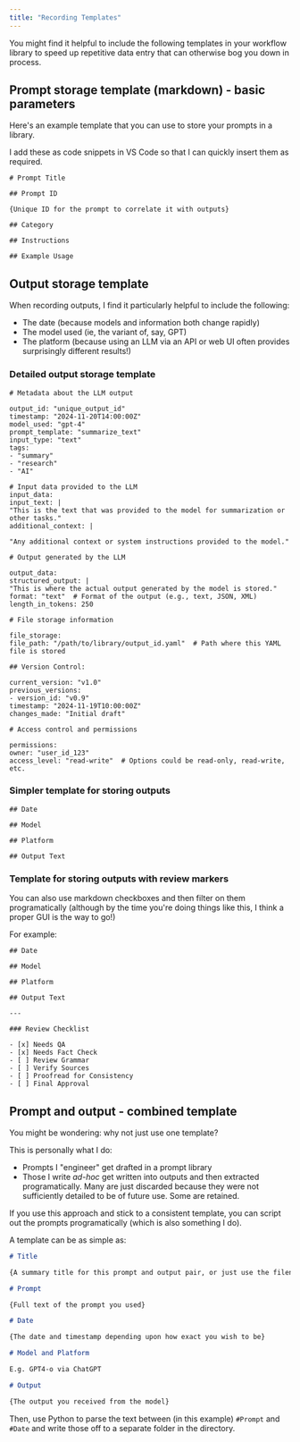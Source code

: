 ```yaml
---
title: "Recording Templates"
---
```


You might find it helpful to include the following templates in your workflow library to speed up repetitive data entry that can otherwise bog you down in process.

## Prompt storage template (markdown) - basic parameters

Here's an example template that you can use to store your prompts in a library.

I add these as code snippets in VS Code so that I can quickly insert them as required.

```
# Prompt Title

## Prompt ID

{Unique ID for the prompt to correlate it with outputs}

## Category

## Instructions

## Example Usage

```
## Output storage template

When recording outputs, I find it particularly helpful to include the following:

- The date (because models and information both change rapidly)  
- The model used (ie, the variant of, say, GPT) 
- The platform (because using an LLM via an API or web UI often provides surprisingly different results!)

### Detailed output storage template

```
# Metadata about the LLM output

output_id: "unique_output_id" 
timestamp: "2024-11-20T14:00:00Z" 
model_used: "gpt-4" 
prompt_template: "summarize_text"
input_type: "text" 
tags:
- "summary"
- "research"
- "AI"

# Input data provided to the LLM
input_data:
input_text: |
"This is the text that was provided to the model for summarization or other tasks."
additional_context: |

"Any additional context or system instructions provided to the model."

# Output generated by the LLM

output_data:
structured_output: |
"This is where the actual output generated by the model is stored."
format: "text"  # Format of the output (e.g., text, JSON, XML)
length_in_tokens: 250  

# File storage information

file_storage:
file_path: "/path/to/library/output_id.yaml"  # Path where this YAML file is stored

## Version Control:

current_version: "v1.0"
previous_versions:
- version_id: "v0.9"
timestamp: "2024-11-19T10:00:00Z"
changes_made: "Initial draft"

# Access control and permissions

permissions:
owner: "user_id_123"
access_level: "read-write"  # Options could be read-only, read-write, etc.
```  

### Simpler template for storing outputs

```
## Date

## Model

## Platform

## Output Text
```

### Template for storing outputs with review markers

You can also use markdown checkboxes and then filter on them programatically (although by the time you're doing things like this, I think a proper GUI is the way to go!)

For example:

```
## Date

## Model

## Platform

## Output Text

---

### Review Checklist

- [x] Needs QA
- [x] Needs Fact Check
- [ ] Review Grammar
- [ ] Verify Sources
- [ ] Proofread for Consistency
- [ ] Final Approval
```

## Prompt and output - combined template

You might be wondering: why not just use one template?

This is personally what I do:

- Prompts I "engineer" get drafted in a prompt library  
- Those I write *ad-hoc* get written into outputs and then extracted programatically. Many are just discarded because they were not sufficiently detailed to be of future use. Some are retained. 

If you use this approach and stick to a consistent template, you can script out the prompts programatically (which is also something I do).

A template can be as simple as:

```markdown
# Title

{A summary title for this prompt and output pair, or just use the filename}

# Prompt

{Full text of the prompt you used}

# Date

{The date and timestamp depending upon how exact you wish to be}

# Model and Platform

E.g. GPT4-o via ChatGPT

# Output

{The output you received from the model}

```
Then, use Python to parse the text between (in this example) `#Prompt` and `#Date` and write those off to a separate folder in the directory.
